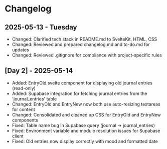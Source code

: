 # Changelog

## 2025-05-13 - Tuesday
- Changed: Clarified tech stack in README.md to SvelteKit, HTML, CSS
- Changed: Reviewed and prepared changelog.md and to-do.md for updates
- Changed: Reviewed .gitignore for compliance with project-specific rules

## [Day 2] - 2025-05-14
- Added: EntryOld.svelte component for displaying old journal entries (read-only)
- Added: Supabase integration for fetching journal entries from the 'journal_entries' table
- Changed: EntryOld and EntryNew now both use auto-resizing textareas for content
- Changed: Consolidated and cleaned up CSS for EntryOld and EntryNew components
- Fixed: Table name bug in Supabase query (journal → journal_entries)
- Fixed: Environment variable and module resolution issues for Supabase client
- Fixed: Old entries now display correctly with mood and formatted date

